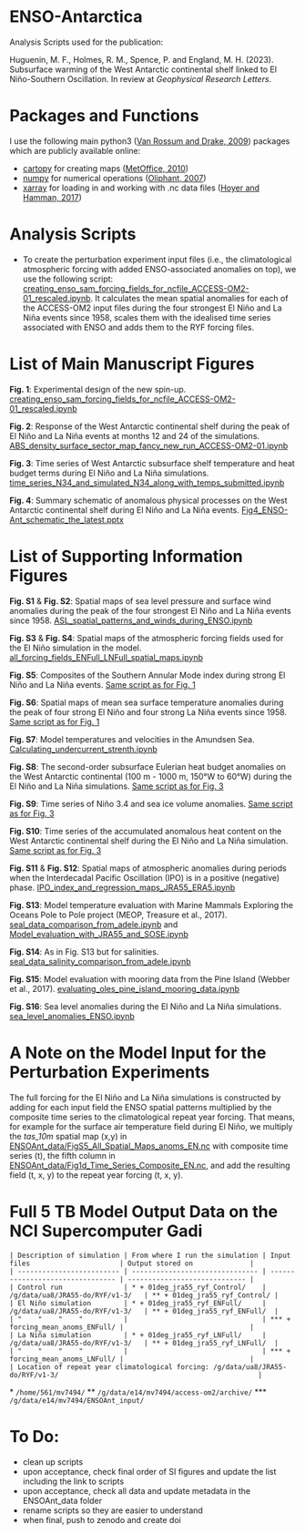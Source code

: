 # ENSO-Antarctica
Analysis Scripts used for the publication: 

Huguenin, M. F., Holmes, R. M., Spence, P. and England, M. H. (2023). Subsurface warming of the West Antarctic continental shelf linked to El Niño-Southern Oscillation. In review at *Geophysical Research Letters*.

# Packages and Functions
I use the following main python3 ([Van Rossum and Drake, 2009](https://dl.acm.org/doi/book/10.5555/1593511)) packages which are publicly available online:

- [cartopy](https://scitools.org.uk/cartopy/docs/latest/) for creating maps ([MetOffice, 2010](https://scitools.org.uk/cartopy/docs/v0.15/citation.html))
- [numpy](https://numpy.org/) for numerical operations ([Oliphant, 2007](https://archive.org/details/NumPyBook))
- [xarray](https://xarray.pydata.org/en/stable/) for loading in and working with .nc data files ([Hoyer and Hamman, 2017](https://openresearchsoftware.metajnl.com/articles/10.5334/jors.148/))

# Analysis Scripts
- To create the perturbation experiment input files (i.e., the climatological atmospheric forcing with added ENSO-associated anomalies on top), we use the following script: [creating_enso_sam_forcing_fields_for_ncfile_ACCESS-OM2-01_rescaled.ipynb](creating_enso_sam_forcing_fields_for_ncfile_ACCESS-OM2-01_rescaled.ipynb). It calculates the mean spatial anomalies for each of the ACCESS-OM2 input files during the four strongest El Niño and La Niña events since 1958, scales them with the idealised time series associated with ENSO and adds them to the RYF forcing files.

# List of Main Manuscript Figures
__Fig. 1__: Experimental design of the new spin-up.
[creating_enso_sam_forcing_fields_for_ncfile_ACCESS-OM2-01_rescaled.ipynb](creating_enso_sam_forcing_fields_for_ncfile_ACCESS-OM2-01_rescaled.ipynb)

__Fig. 2__: Response of the West Antarctic continental shelf during the peak of El Niño and La Niña events at months 12 and 24 of the simulations.
[ABS_density_surface_sector_map_fancy_new_run_ACCESS-OM2-01.ipynb](ABS_density_surface_sector_map_fancy_new_run_ACCESS-OM2-01.ipynb)

__Fig. 3__: Time series of West Antarctic subsurface shelf temperature and heat budget terms during El Niño and La Niña simulations.
[time_series_N34_and_simulated_N34_along_with_temps_submitted.ipynb](time_series_N34_and_simulated_N34_along_with_temps_submitted.ipynb)

__Fig. 4__: Summary schematic of anomalous physical processes on the West Antarctic continental shelf during El Niño and La Niña events.
[Fig4_ENSO-Ant_schematic_the_latest.pptx](Fig4_ENSO-Ant_schematic_the_latest.pptx)

# List of Supporting Information Figures
__Fig. S1__ & __Fig. S2__: Spatial maps of sea level pressure and surface wind anomalies during the
peak of the four strongest El Niño and La Niña events since 1958. [ASL_spatial_patterns_and_winds_during_ENSO.ipynb](ASL_spatial_patterns_and_winds_during_ENSO.ipynb)

__Fig. S3__ & __Fig. S4__: Spatial maps of the atmospheric forcing fields used for the El Niño simulation in the model. [all_forcing_fields_ENFull_LNFull_spatial_maps.ipynb](all_forcing_fields_ENFull_LNFull_spatial_maps.ipynb)

__Fig. S5__: Composites of the Southern Annular Mode index during strong El Niño and La Niña events. [Same script as for Fig. 1](creating_enso_sam_forcing_fields_for_ncfile_ACCESS-OM2-01_rescaled.ipynb)

__Fig. S6__: Spatial maps of mean sea surface temperature anomalies during the peak of four strong El
Niño and four strong La Niña events since 1958. [Same script as for Fig. 1](creating_enso_sam_forcing_fields_for_ncfile_ACCESS-OM2-01_rescaled.ipynb)

__Fig. S7__: Model temperatures and velocities in the Amundsen Sea. [Calculating_undercurrent_strenth.ipynb](Calculating_undercurrent_strength.ipynb)

__Fig. S8__: The second-order subsurface Eulerian heat budget anomalies on the West Antarctic continental (100 m - 1000 m, 150°W to 60°W) during the El Niño and La Niña simulations. [Same script as for Fig. 3](time_series_N34_and_simulated_N34_along_with_temps.ipynb)

__Fig. S9__: Time series of Niño 3.4 and sea ice volume anomalies. [Same script as for Fig. 3](time_series_N34_and_simulated_N34_along_with_temps.ipynb)

__Fig. S10__: Time series of the accumulated anomalous heat content on the West Antarctic continental
shelf during the El Niño and La Niña simulation. [Same script as for Fig. 3](time_series_N34_and_simulated_N34_along_with_temps.ipynb)

__Fig. S11__ & __Fig. S12__: Spatial maps of atmospheric anomalies during periods when the Interdecadal Pacific Oscillation (IPO) is in a positive (negative) phase. [IPO_index_and_regression_maps_JRA55_ERA5.ipynb](IPO_index_and_regression_maps_JRA55_ERA5.ipynb)

__Fig. S13__: Model temperature evaluation with Marine Mammals Exploring the Oceans Pole to Pole project (MEOP, Treasure et al., 2017). [seal_data_comparison_from_adele.ipynb](seal_data_comparison_from_adele.ipynb) and [Model_evaluation_with_JRA55_and_SOSE.ipynb](Model_evaluation_with_JRA55_and_SOSE.ipynb)

__Fig. S14__: As in Fig. S13 but for salinities. [seal_data_salinity_comparison_from_adele.ipynb](seal_data_salinity_comparison_from_adele.ipynb)

__Fig. S15__: Model evaluation with mooring data from the Pine Island (Webber et al., 2017). [evaluating_oles_pine_island_mooring_data.ipynb](evaluating_oles_pine_island_mooring_data.ipynb)

__Fig. S16__: Sea level anomalies during the El Niño and La Niña simulations. [sea_level_anomalies_ENSO.ipynb](sea_level_anomalies_ENSO.ipynb)

# A Note on the Model Input for the Perturbation Experiments
The full forcing for the El Niño and La Niña simulations is constructed by adding for each input field the ENSO spatial patterns multiplied by the composite time series to the climatological repeat year forcing. That means, for example for the surface air temperature field during El Niño, we multiply the *tas_10m* spatial map (x,y) in [ENSOAnt_data/FigS5_All_Spatial_Maps_anoms_EN.nc](ENSOAnt_data/FigS5_All_Spatial_Maps_anoms_EN.nc) with composite time series (t), the fifth column in [ENSOAnt_data/Fig1d_Time_Series_Composite_EN.nc](ENSOAnt_data/Fig1d_Time_Series_Composite_EN.nc), and add the resulting field (t, x, y) to the repeat year forcing (t, x, y).

# Full 5 TB Model Output Data on the NCI Supercomputer Gadi
```
| Description of simulation | From where I run the simulation | Input files                      | Output stored on              |
| ------------------------- | ------------------------------- | -------------------------------- | ----------------------------- |
| Control run               | * + 01deg_jra55_ryf_Control/    | /g/data/ua8/JRA55-do/RYF/v1-3/   | ** + 01deg_jra55_ryf_Control/ |
| El Niño simulation        | * + 01deg_jra55_ryf_ENFull/     | /g/data/ua8/JRA55-do/RYF/v1-3/   | ** + 01deg_jra55_ryf_ENFull/  |
| "    "    "    "          |                                 | *** + forcing_mean_anoms_ENFull/ |                               |
| La Niña simulation        | * + 01deg_jra55_ryf_LNFull/     | /g/data/ua8/JRA55-do/RYF/v1-3/   | ** + 01deg_jra55_ryf_LNFull/  |
| "    "    "    "          |                                 | *** + forcing_mean_anoms_LNFull/ |                               |
| Location of repeat year climatological forcing: /g/data/ua8/JRA55-do/RYF/v1-3/                                                 |
```
\* `/home/561/mv7494/`
\** `/g/data/e14/mv7494/access-om2/archive/`
\*** `/g/data/e14/mv7494/ENSOAnt_input/`


# To Do:
- clean up scripts
- upon acceptance, check final order of SI figures and update the list including the link to scripts
- upon acceptance, check all data and update metadata in the ENSOAnt_data folder
- rename scripts so they are easier to understand
- when final, push to zenodo and create doi
